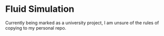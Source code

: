 # Fluid Simulation
Currently being marked as a university project, I am unsure of the rules of copying to my personal repo.
